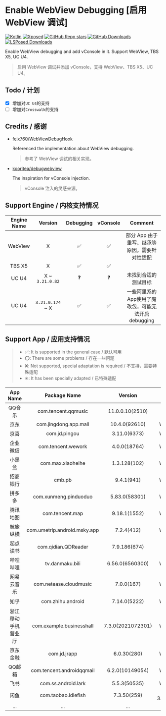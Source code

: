 # Enable WebView Debugging [启用 WebView 调试]

[![Kotlin](https://img.shields.io/badge/-Kotlin-7F52FF?style=flat&logo=Kotlin&logoColor=white)](#)
[![Xposed](https://img.shields.io/badge/-Xposed-3DDC84?style=flat&logo=Android&logoColor=white)](#)
[![GitHub Repo stars](https://img.shields.io/github/stars/WankkoRee/EnableWebViewDebugging?label=Github%20Stars&style=flat "GitHub Repo stars")](https://github.com/WankkoRee/EnableWebViewDebugging)
[![GitHub Downloads](https://img.shields.io/github/downloads/WankkoRee/EnableWebViewDebugging/total?label=GitHub%20Downloads&logo=github&style=flat)](https://github.com/WankkoRee/EnableWebViewDebugging/releases)
[![LSPosed Downloads](https://img.shields.io/github/downloads/Xposed-Modules-Repo/cn.wankkoree.xposed.enablewebviewdebugging/total?label=LSPosed%20Downloads&logo=Android&style=flat&labelColor=F48FB1&logoColor=ffffff)](https://modules.lsposed.org/module/cn.wankkoree.xposed.enablewebviewdebugging)

Enable WebView debugging and add vConsole in it. Support WebView, TBS X5, UC U4.
>启用 WebView 调试并添加 vConsole，支持 WebView、TBS X5、UC U4。

## Todo / 计划

- [x] 增加对`UC U4`的支持
- [ ] 增加对`Crosswalk`的支持

## Credits / 感谢

- [feix760/WebViewDebugHook](https://github.com/feix760/WebViewDebugHook)
  
  Referenced the implementation about WebView debugging.
  >参考了 WebView 调试的相关实现。

- [kooritea/debugwebview](https://github.com/kooritea/debugwebview)

  The inspiration for vConsole injection.
  >vConsole 注入的灵感来源。

## Support Engine / 内核支持情况

| Engine Name | Version | Debugging | vConsole | Comment |
| :----: | :----: | :----: | :----: | :----: |
| WebView | X | ✅ | ✅ | 部分 App 由于重写、继承等原因，需要针对性适配 |
| TBS X5 | X | ✅ | ✅ | |
| UC U4 | X ~ `3.21.0.82` | ❓ | ❓ | 未找到合适的测试目标 |
| UC U4 | `3.21.0.174` ~ X | ✅ | ✅ | 一些阿里系的App使用了魔改包，可能无法开启 debugging |

## Support App / 应用支持情况

> - ✅: It is supported in the general case / 默认可用
> - ⭕: There are some problems / 存在一些问题
> - ❌: Not supported, special adaptation is required / 不支持，需要特殊适配
> - ✳️: It has been specially adapted / 已特殊适配

| App Name | Package Name | Version | Engine | Debugging | vConsole |
| :----: | :----: | :----: | :----: | :----: | :----: |
| QQ音乐 | com.tencent.qqmusic | 11.0.0.10(2510) | TBS X5 045412 | ✅ | ✅ |
| 京东 | com.jingdong.app.mall | 10.4.0(92610) | WebView | ✅ | ✅ |
| 京喜 | com.jd.pingou | 3.11.0(6373) | WebView | ✅ | ✅ |
| 企业微信 | com.tencent.wework | 4.0.0(18764) | WebView | ✅ | ✅ |
| 小黑盒 | com.max.xiaoheihe | 1.3.128(102) | WebView | ✅ | ✅ |
| 招商银行 | cmb.pb | 9.4.1(941) | WebView | ✅ | ✅ |
| 拼多多 | com.xunmeng.pinduoduo | 5.83.0(58301) | WebView | ⭕ | ❌ |
| 腾讯地图 | com.tencent.map | 9.18.1(1552) | WebView | ✅ | ✅ |
| 航旅纵横 | com.umetrip.android.msky.app | 7.2.4(412) | WebView | ✅ | ✅ |
| 起点读书 | com.qidian.QDReader | 7.9.186(674) | TBS X5 045913 | ✅ | ✅ |
| 哔哩哔哩 | tv.danmaku.bili | 6.56.0(6560300) | WebView | ✅ | ✳️ |
| 网易云音乐 | com.netease.cloudmusic | 7.0.0(167) | WebView | ✅ | ✳️ |
| 知乎 | com.zhihu.android | 7.14.0(5222) | WebView | ✅ | ✳️ |
| 浙江移动手机营业厅 | com.example.businesshall | 7.3.0(2021072301) | WebView | ✅ | ✅ |
| 京东金融 | com.jd.jrapp | 6.0.30(280) | WebView | ✅ | ✅ |
| QQ邮箱 | com.tencent.androidqqmail | 6.2.0(10149054) | WebView | ✅ | ✳️ |
| 飞书 | com.ss.android.lark | 5.5.3(50535) | WebView | ✅ | ✅ |
| 闲鱼 | com.taobao.idlefish | 7.3.50(259) | UC U4 3.22.1.196 | ❌ | ✅ |
| ... | ... | ... | ... | ... | ... |
